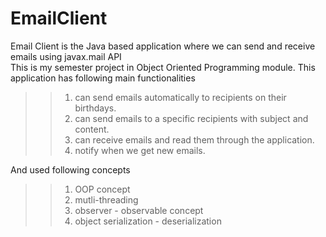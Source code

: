 # EmailClient
Email Client is the Java based application where we can send and receive emails using javax.mail API\
This is my semester project in Object Oriented Programming module. This application has following main functionalities 
 >>   1) can send emails automatically to recipients on their birthdays.
 >>   2) can send emails to a specific recipients with subject and content.
 >>   3) can receive emails and read them through the application.
 >>   4) notify when we get new emails.

And used following concepts
>>    1) OOP concept
>>    2) mutli-threading
>>    3) observer - observable concept
>>    4) object serialization - deserialization
